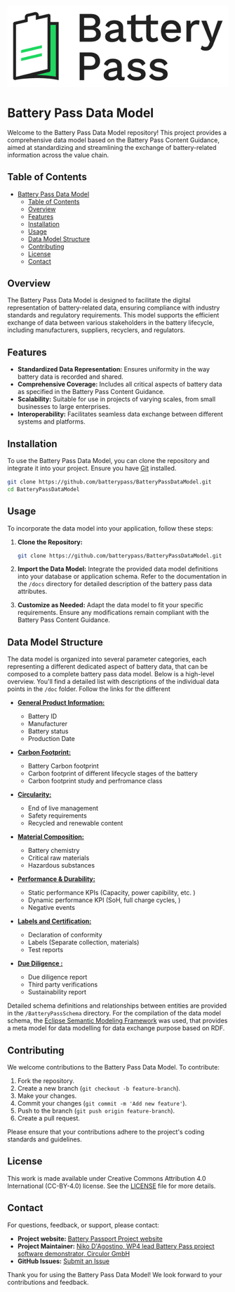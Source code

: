 
![alt text](logo_BatteryPass_Primary.png)

# Battery Pass Data Model

Welcome to the Battery Pass Data Model repository! This project provides a comprehensive data model based on the Battery Pass Content Guidance, aimed at standardizing and streamlining the exchange of battery-related information across the value chain.

## Table of Contents
- [Battery Pass Data Model](#battery-pass-data-model)
  - [Table of Contents](#table-of-contents)
  - [Overview](#overview)
  - [Features](#features)
  - [Installation](#installation)
  - [Usage](#usage)
  - [Data Model Structure](#data-model-structure)
  - [Contributing](#contributing)
  - [License](#license)
  - [Contact](#contact)

## Overview
The Battery Pass Data Model is designed to facilitate the digital representation of battery-related data, ensuring compliance with industry standards and regulatory requirements. This model supports the efficient exchange of data between various stakeholders in the battery lifecycle, including manufacturers, suppliers, recyclers, and regulators.

## Features
- **Standardized Data Representation:** Ensures uniformity in the way battery data is recorded and shared.
- **Comprehensive Coverage:** Includes all critical aspects of battery data as specified in the Battery Pass Content Guidance.
- **Scalability:** Suitable for use in projects of varying scales, from small businesses to large enterprises.
- **Interoperability:** Facilitates seamless data exchange between different systems and platforms.

## Installation
To use the Battery Pass Data Model, you can clone the repository and integrate it into your project. Ensure you have [Git](https://git-scm.com/) installed.

```bash
git clone https://github.com/batterypass/BatteryPassDataModel.git
cd BatteryPassDataModel
```

## Usage
To incorporate the data model into your application, follow these steps:

1. **Clone the Repository:**
   ```bash
   git clone https://github.com/batterypass/BatteryPassDataModel.git
   ```

2. **Import the Data Model:**
   Integrate the provided data model definitions into your database or application schema. Refer to the documentation in the `/docs` directory for detailed description of the battery pass data attributes.

3. **Customize as Needed:**
   Adapt the data model to fit your specific requirements. Ensure any modifications remain compliant with the Battery Pass Content Guidance.

## Data Model Structure
The data model is organized into several parameter categories, each representing a different dedicated aspect of battery data, that can be composed to a complete battery pass data model. Below is a high-level overview. You'll find a detailed list with descriptions of the individual data points in the `/doc` folder. Follow the links for the different 

- [**General Product Information:**](https://batterypass.github.io/BatteryPassDataModel//BatteryPass/io.BatteryPass.GeneralProductInformation/1.0.0/gen/GeneralProductInformation-documentation.html)
  - Battery ID
  - Manufacturer
  - Battery status
  - Production Date

- [**Carbon Footprint:**](https://batterypass.github.io/BatteryPassDataModel//BatteryPass/io.BatteryPass.CarbonFootprint/1.0.0/gen/CarbonFootprint-documentation.html)
  - Battery Carbon footprint
  - Carbon footprint of different lifecycle stages of the battery
  - Carbon footprint study and perfromance class

- [**Circularity:**](https://batterypass.github.io/BatteryPassDataModel//BatteryPass/io.BatteryPass.Circularity/1.0.0/gen/Circularity-documentation.html)
  - End of live management
  - Safety requirements
  - Recycled and renewable content

- [**Material Composition:**](https://batterypass.github.io/BatteryPassDataModel//BatteryPass/io.BatteryPass.MaterialComposition/1.0.0/gen/MaterialComposition-documentation.html)
  - Battery chemistry
  - Critical raw materials
  - Hazardous substances

- [**Performance & Durability:**](https://batterypass.github.io/BatteryPassDataModel//BatteryPass/io.BatteryPass.Performance/1.0.0/gen/PerformanceAndDurability-documentation.html)
  - Static performance KPIs (Capacity, power capibility, etc. )
  - Dynamic performance KPI (SoH, full charge cycles, )
  - Negative events

- [**Labels and Certification:**](https://batterypass.github.io/BatteryPassDataModel//BatteryPass/io.BatteryPass.Labels/1.0.0/gen/Labels-documentation.html)
  - Declaration of conformity
  - Labels (Separate collection, materials)
  - Test reports

- [**Due Diligence :**](https://batterypass.github.io/BatteryPassDataModel//BatteryPass/io.BatteryPass.DueDiligence/1.0.0/gen/SupplyChainDueDiligence-documentation.html)
  - Due diligence report
  - Third party verifications
  - Sustainability report
  
Detailed schema definitions and relationships between entities are provided in the `/BatteryPassSchema` directory. 
For the compilation of the data model schema, the [Eclipse Semantic Modeling Framework](https://eclipse-esmf.github.io/esmf-documentation/index.html) was used, that provides a meta model for data modelling for data exchange purpose based on RDF.


## Contributing
We welcome contributions to the Battery Pass Data Model. To contribute:

1. Fork the repository.
2. Create a new branch (`git checkout -b feature-branch`).
3. Make your changes.
4. Commit your changes (`git commit -m 'Add new feature'`).
5. Push to the branch (`git push origin feature-branch`).
6. Create a pull request.

Please ensure that your contributions adhere to the project's coding standards and guidelines.

## License
This work is made available under Creative Commons Attribution 4.0 International (CC-BY-4.0) license. See the [LICENSE](https://creativecommons.org/licenses/by/4.0/legalcode) file for more details.

## Contact
For questions, feedback, or support, please contact:
- **Project website:** [Battery Passport Project website](https://thebatterypass.eu/)
- **Project Maintainer:** [Niko D'Agostino, WP4 lead Battery Pass project software demonstrator, Circulor GmbH](mailto:nd@circulor.com)
- **GitHub Issues:** [Submit an Issue](https://github.com/batterypass/BatteryPassDataModel/issues)

Thank you for using the Battery Pass Data Model! We look forward to your contributions and feedback.


